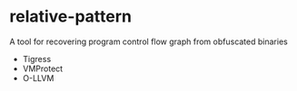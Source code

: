 # relative-pattern
A tool for recovering program control flow graph from obfuscated binaries
* Tigress
* VMProtect
* O-LLVM
